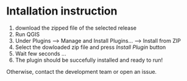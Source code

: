 # Intallation instruction
1. download the zipped file of the selected release
2. Run QGIS
3. Under Plugins --> Manage and Install Plugins... --> Install from ZIP
4. Select the dowloaded zip file and press _Install Plugin_ button
5. Wait few seconds ...
6. The plugin should be succefully installed and ready to run!

Otherwise, contact the development team or open an issue.

